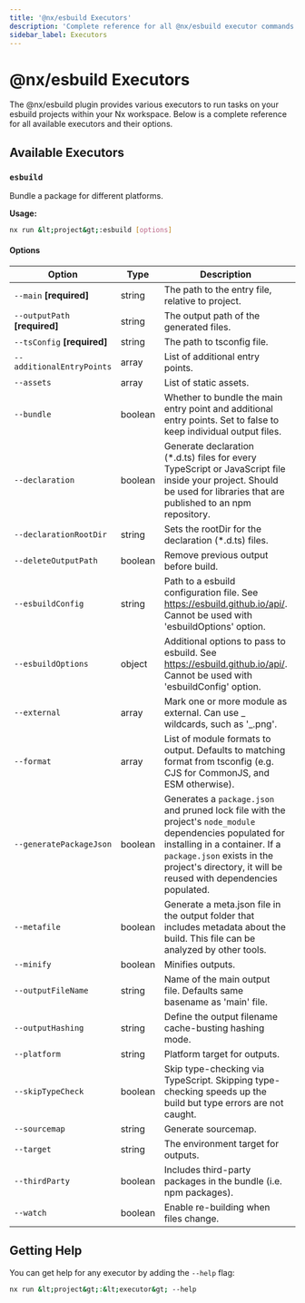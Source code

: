 ```yaml
---
title: '@nx/esbuild Executors'
description: 'Complete reference for all @nx/esbuild executor commands'
sidebar_label: Executors
---
```


# @nx/esbuild Executors

The @nx/esbuild plugin provides various executors to run tasks on your esbuild projects within your Nx workspace.
Below is a complete reference for all available executors and their options.

## Available Executors

### `esbuild`

Bundle a package for different platforms.

**Usage:**

```bash
nx run &lt;project&gt;:esbuild [options]
```

#### Options

| Option                        | Type    | Description                                                                                                                                                                                                                                  | Default   |
| ----------------------------- | ------- | -------------------------------------------------------------------------------------------------------------------------------------------------------------------------------------------------------------------------------------------- | --------- |
| `--main` **[required]**       | string  | The path to the entry file, relative to project.                                                                                                                                                                                             |           |
| `--outputPath` **[required]** | string  | The output path of the generated files.                                                                                                                                                                                                      |           |
| `--tsConfig` **[required]**   | string  | The path to tsconfig file.                                                                                                                                                                                                                   |           |
| `--additionalEntryPoints`     | array   | List of additional entry points.                                                                                                                                                                                                             | `[]`      |
| `--assets`                    | array   | List of static assets.                                                                                                                                                                                                                       | `[]`      |
| `--bundle`                    | boolean | Whether to bundle the main entry point and additional entry points. Set to false to keep individual output files.                                                                                                                            | `true`    |
| `--declaration`               | boolean | Generate declaration (\*.d.ts) files for every TypeScript or JavaScript file inside your project. Should be used for libraries that are published to an npm repository.                                                                      |           |
| `--declarationRootDir`        | string  | Sets the rootDir for the declaration (\*.d.ts) files.                                                                                                                                                                                        |           |
| `--deleteOutputPath`          | boolean | Remove previous output before build.                                                                                                                                                                                                         | `true`    |
| `--esbuildConfig`             | string  | Path to a esbuild configuration file. See https://esbuild.github.io/api/. Cannot be used with 'esbuildOptions' option.                                                                                                                       |           |
| `--esbuildOptions`            | object  | Additional options to pass to esbuild. See https://esbuild.github.io/api/. Cannot be used with 'esbuildConfig' option.                                                                                                                       |           |
| `--external`                  | array   | Mark one or more module as external. Can use _ wildcards, such as '_.png'.                                                                                                                                                                   |           |
| `--format`                    | array   | List of module formats to output. Defaults to matching format from tsconfig (e.g. CJS for CommonJS, and ESM otherwise).                                                                                                                      | `["esm"]` |
| `--generatePackageJson`       | boolean | Generates a `package.json` and pruned lock file with the project's `node_module` dependencies populated for installing in a container. If a `package.json` exists in the project's directory, it will be reused with dependencies populated. | `false`   |
| `--metafile`                  | boolean | Generate a meta.json file in the output folder that includes metadata about the build. This file can be analyzed by other tools.                                                                                                             | `false`   |
| `--minify`                    | boolean | Minifies outputs.                                                                                                                                                                                                                            | `false`   |
| `--outputFileName`            | string  | Name of the main output file. Defaults same basename as 'main' file.                                                                                                                                                                         |           |
| `--outputHashing`             | string  | Define the output filename cache-busting hashing mode.                                                                                                                                                                                       | `none`    |
| `--platform`                  | string  | Platform target for outputs.                                                                                                                                                                                                                 | `node`    |
| `--skipTypeCheck`             | boolean | Skip type-checking via TypeScript. Skipping type-checking speeds up the build but type errors are not caught.                                                                                                                                | `false`   |
| `--sourcemap`                 | string  | Generate sourcemap.                                                                                                                                                                                                                          |           |
| `--target`                    | string  | The environment target for outputs.                                                                                                                                                                                                          | `esnext`  |
| `--thirdParty`                | boolean | Includes third-party packages in the bundle (i.e. npm packages).                                                                                                                                                                             |           |
| `--watch`                     | boolean | Enable re-building when files change.                                                                                                                                                                                                        | `false`   |

## Getting Help

You can get help for any executor by adding the `--help` flag:

```bash
nx run &lt;project&gt;:&lt;executor&gt; --help
```

